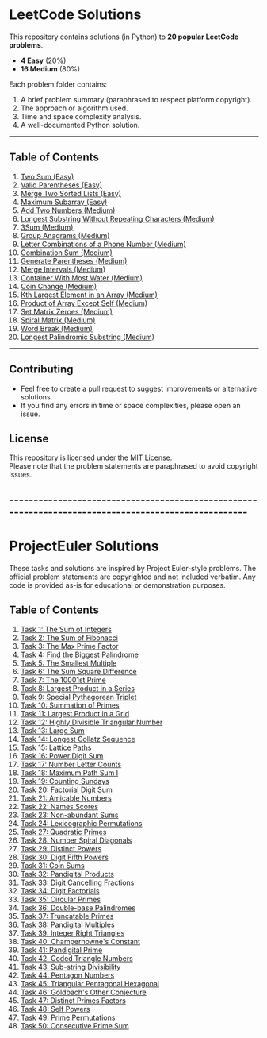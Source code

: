 # LeetCode Solutions

This repository contains solutions (in Python) to **20 popular LeetCode problems**.  
- **4 Easy** (20%)  
- **16 Medium** (80%)  

Each problem folder contains:
1. A brief problem summary (paraphrased to respect platform copyright).
2. The approach or algorithm used.
3. Time and space complexity analysis.
4. A well-documented Python solution.

---

## Table of Contents

1. [Two Sum (Easy)](#1-two-sum-easy)
2. [Valid Parentheses (Easy)](#2-valid-parentheses-easy)
3. [Merge Two Sorted Lists (Easy)](#3-merge-two-sorted-lists-easy)
4. [Maximum Subarray (Easy)](#4-maximum-subarray-easy)
5. [Add Two Numbers (Medium)](#5-add-two-numbers-medium)
6. [Longest Substring Without Repeating Characters (Medium)](#6-longest-substring-without-repeating-characters-medium)
7. [3Sum (Medium)](#7-3sum-medium)
8. [Group Anagrams (Medium)](#8-group-anagrams-medium)
9. [Letter Combinations of a Phone Number (Medium)](#9-letter-combinations-of-a-phone-number-medium)
10. [Combination Sum (Medium)](#10-combination-sum-medium)
11. [Generate Parentheses (Medium)](#11-generate-parentheses-medium)
12. [Merge Intervals (Medium)](#12-merge-intervals-medium)
13. [Container With Most Water (Medium)](#13-container-with-most-water-medium)
14. [Coin Change (Medium)](#14-coin-change-medium)
15. [Kth Largest Element in an Array (Medium)](#15-kth-largest-element-in-an-array-medium)
16. [Product of Array Except Self (Medium)](#16-product-of-array-except-self-medium)
17. [Set Matrix Zeroes (Medium)](#17-set-matrix-zeroes-medium)
18. [Spiral Matrix (Medium)](#18-spiral-matrix-medium)
19. [Word Break (Medium)](#19-word-break-medium)
20. [Longest Palindromic Substring (Medium)](#20-longest-palindromic-substring-medium)

---

## Contributing

- Feel free to create a pull request to suggest improvements or alternative solutions.
- If you find any errors in time or space complexities, please open an issue.

## License

This repository is licensed under the [MIT License](LICENSE).  
Please note that the problem statements are paraphrased to avoid copyright issues.


## ----------------------------------------------------------------------------------------------------


# ProjectEuler Solutions

These tasks and solutions are inspired by Project Euler-style problems. 
The official problem statements are copyrighted and not included verbatim.
Any code is provided as-is for educational or demonstration purposes.


## Table of Contents

1. [Task 1: The Sum of Integers](#task-1-the-sum-of-integers)
2. [Task 2: The Sum of Fibonacci](#task-2-the-sum-of-fibonacci)
3. [Task 3: The Max Prime Factor](#task-3-the-max-prime-factor)
4. [Task 4: Find the Biggest Palindrome](#task-4-find-the-biggest-palindrome)
5. [Task 5: The Smallest Multiple](#task-5-the-smallest-multiple)
6. [Task 6: The Sum Square Difference](#task-6-the-sum-square-difference)
7. [Task 7: The 10001st Prime](#task-7-the-10001st-prime)
8. [Task 8: Largest Product in a Series](#task-8-largest-product-in-a-series)
9. [Task 9: Special Pythagorean Triplet](#task-9-special-pythagorean-triplet)
10. [Task 10: Summation of Primes](#task-10-summation-of-primes)
11. [Task 11: Largest Product in a Grid](#task-11-largest-product-in-a-grid)
12. [Task 12: Highly Divisible Triangular Number](#task-12-highly-divisible-triangular-number)
13. [Task 13: Large Sum](#task-13-large-sum)
14. [Task 14: Longest Collatz Sequence](#task-14-longest-collatz-sequence)
15. [Task 15: Lattice Paths](#task-15-lattice-paths)
16. [Task 16: Power Digit Sum](#task-16-power-digit-sum)
17. [Task 17: Number Letter Counts](#task-17-number-letter-counts)
18. [Task 18: Maximum Path Sum I](#task-18-maximum-path-sum-i)
19. [Task 19: Counting Sundays](#task-19-counting-sundays)
20. [Task 20: Factorial Digit Sum](#task-20-factorial-digit-sum)
21. [Task 21: Amicable Numbers](#task-21-amicable-numbers)
22. [Task 22: Names Scores](#task-22-names-scores)
23. [Task 23: Non-abundant Sums](#task-23-non-abundant-sums)
24. [Task 24: Lexicographic Permutations](#task-24-lexicographic-permutations)
25. [Task 27: Quadratic Primes](#task-27-quadratic-primes)
26. [Task 28: Number Spiral Diagonals](#task-28-number-spiral-diagonals)
27. [Task 29: Distinct Powers](#task-29-distinct-powers)
28. [Task 30: Digit Fifth Powers](#task-30-digit-fifth-powers)
29. [Task 31: Coin Sums](#task-31-coin-sums)
30. [Task 32: Pandigital Products](#task-32-pandigital-products)
31. [Task 33: Digit Cancelling Fractions](#task-33-digit-cancelling-fractions)
32. [Task 34: Digit Factorials](#task-34-digit-factorials)
33. [Task 35: Circular Primes](#task-35-circular-primes)
34. [Task 36: Double-base Palindromes](#task-36-double-base-palindromes)
35. [Task 37: Truncatable Primes](#task-37-truncatable-primes)
36. [Task 38: Pandigital Multiples](#task-38-pandigital-multiples)
37. [Task 39: Integer Right Triangles](#task-39-integer-right-triangles)
38. [Task 40: Champernowne's Constant](#task-40-champernownes-constant)
39. [Task 41: Pandigital Prime](#task-41-pandigital-prime)
40. [Task 42: Coded Triangle Numbers](#task-42-coded-triangle-numbers)
41. [Task 43: Sub-string Divisibility](#task-43-sub-string-divisibility)
42. [Task 44: Pentagon Numbers](#task-44-pentagon-numbers)
43. [Task 45: Triangular Pentagonal Hexagonal](#task-45-triangular-pentagonal-hexagonal)
44. [Task 46: Goldbach's Other Conjecture](#task-46-goldbachs-other-conjecture)
45. [Task 47: Distinct Primes Factors](#task-47-distinct-primes-factors)
46. [Task 48: Self Powers](#task-48-self-powers)
47. [Task 49: Prime Permutations](#task-49-prime-permutations)
48. [Task 50: Consecutive Prime Sum](#task-50-consecutive-prime-sum)
